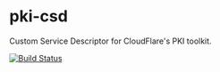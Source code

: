 # pki-csd
Custom Service Descriptor for CloudFlare's PKI toolkit.

[![Build Status](https://travis-ci.org/nomr/pki-csd.svg?branch=master)](https://travis-ci.org/nomr/pki-csd)
